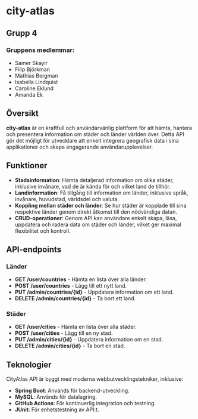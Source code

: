 # city-atlas

## Grupp 4

### Gruppens medlemmar:
- Samer Skayir
- Filip Björkman
- Mathias Bergman
- Isabella Lindquist
- Caroline Eklund
- Amanda Ek

## Översikt
**city-atlas** är en kraftfull och användarvänlig plattform för att hämta, hantera och presentera information om städer och länder världen över. Detta API gör det möjligt för utvecklare att enkelt integrera geografisk data i sina applikationer och skapa engagerande användarupplevelser.

## Funktioner
- **Stadsinformation**: Hämta detaljerad information om olika städer, inklusive invånare, vad de är kända för och vilket land de tillhör.
- **Landinformation**: Få tillgång till information om länder, inklusive språk, invånare, huvudstad, världsdel och valuta.
- **Koppling mellan städer och länder**: Se hur städer är kopplade till sina respektive länder genom direkt åtkomst till den nödvändiga datan.
- **CRUD-operationer**: Genom API kan användare enkelt skapa, läsa, uppdatera och radera data om städer och länder, vilket ger maximal flexibilitet och kontroll.

## API-endpoints

### Länder
- **GET /user/countries** - Hämta en lista över alla länder.
- **POST /user/countries** - Lägg till ett nytt land.
- **PUT /admin/countries/{id}** - Uppdatera information om ett land.
- **DELETE /admin/countries/{id}** - Ta bort ett land.

### Städer
- **GET /user/cities** - Hämta en lista över alla städer.
- **POST /user/cities** - Lägg till en ny stad.
- **PUT /admin/cities/{id}** - Uppdatera information om en stad.
- **DELETE /admin/cities/{id}** - Ta bort en stad.

## Teknologier
CityAtlas API är byggt med moderna webbutvecklingstekniker, inklusive:
- **Spring Boot**: Används för backend-utveckling.
- **MySQL**: Används för datalagring.
- **GitHub Actions**: För kontinuerlig integration och testning.
- **JUnit**: För enhetstestning av API:t.

